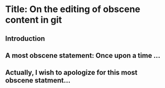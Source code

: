 # Title: On the editing of obscene content in git

## Introduction

## A most obscene statement: Once upon a time ... 

## Actually, I wish to apologize for this most obscene statment...

